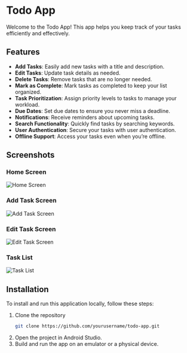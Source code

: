 # Todo App

Welcome to the Todo App! This app helps you keep track of your tasks efficiently and effectively.

## Features

- **Add Tasks**: Easily add new tasks with a title and description.
- **Edit Tasks**: Update task details as needed.
- **Delete Tasks**: Remove tasks that are no longer needed.
- **Mark as Complete**: Mark tasks as completed to keep your list organized.
- **Task Prioritization**: Assign priority levels to tasks to manage your workload.
- **Due Dates**: Set due dates to ensure you never miss a deadline.
- **Notifications**: Receive reminders about upcoming tasks.
- **Search Functionality**: Quickly find tasks by searching keywords.
- **User Authentication**: Secure your tasks with user authentication.
- **Offline Support**: Access your tasks even when you’re offline.

## Screenshots

### Home Screen
![Home Screen]([https://github.com/bchanchal07/ToDoApp/assets/114682403/928eb018-64f7-42a9-b12c-46d477a7c1d0](https://github.com/bchanchal07/ToDoApp/assets/114682403/14b339be-7489-4687-be46-4a1358981c02))

### Add Task Screen
![Add Task Screen](screenshots/add_task_screen.png)

### Edit Task Screen
![Edit Task Screen](screenshots/edit_task_screen.png)

### Task List
![Task List](screenshots/task_list.png)

## Installation

To install and run this application locally, follow these steps:

1. Clone the repository
   ```bash
   git clone https://github.com/yourusername/todo-app.git

2. Open the project in Android Studio.
3. Build and run the app on an emulator or a physical device.
